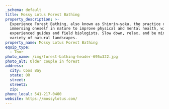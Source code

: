 ```yaml
---
_schema: default
title: Mossy Lotus Forest Bathing
property_description: >-
  Experience Forest Bathing, also known as Shinrin-yoku, the practice of
  immersing oneself in nature to improve physical and mental health, with
  experienced guides and field biologists. Slow down, relax, and be mindful in a
  variety of natural landscapes.
property_name: Mossy Lotus Forest Bathing
equip_type:
  - Tour
photo_name: /img/forest-bathing-header-695x322.jpg
photo_alt: Older couple in forest
address:
  city: Coos Bay
  state: OR
  street:
  street2:
  zip:
phone_local: 541-217-0400
website: https://mossylotus.com/
---
```

